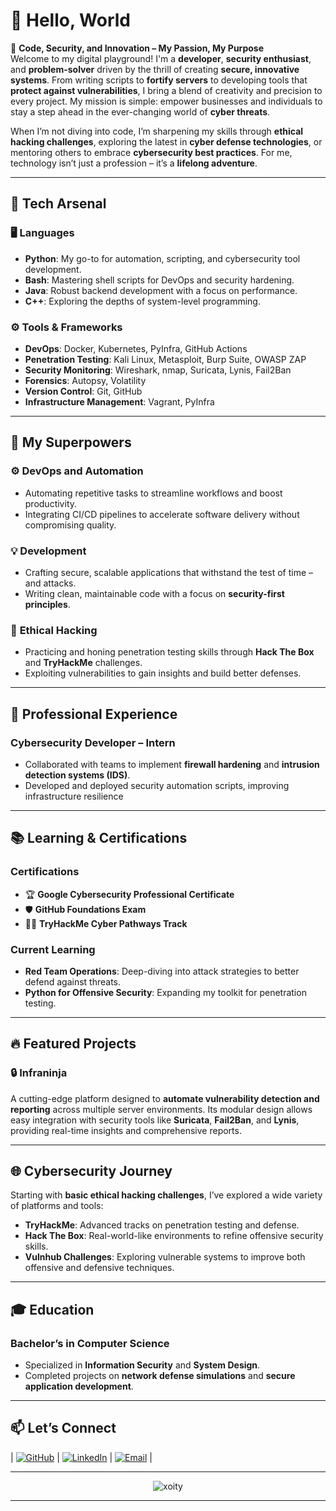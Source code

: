 # 👋 Hello, World

🎯 **Code, Security, and Innovation – My Passion, My Purpose**  
Welcome to my digital playground! I'm a **developer**, **security enthusiast**, and **problem-solver** driven by the thrill of creating **secure, innovative systems**. From writing scripts to **fortify servers** to developing tools that **protect against vulnerabilities**, I bring a blend of creativity and precision to every project. My mission is simple: empower businesses and individuals to stay a step ahead in the ever-changing world of **cyber threats**.  

When I’m not diving into code, I’m sharpening my skills through **ethical hacking challenges**, exploring the latest in **cyber defense technologies**, or mentoring others to embrace **cybersecurity best practices**. For me, technology isn’t just a profession – it’s a **lifelong adventure**.  

---

## 🚀 Tech Arsenal  

### 🖥️ Languages  

- **Python**: My go-to for automation, scripting, and cybersecurity tool development.  
- **Bash**: Mastering shell scripts for DevOps and security hardening.  
- **Java**: Robust backend development with a focus on performance.  
- **C++**: Exploring the depths of system-level programming.  

### ⚙️ Tools & Frameworks  

- **DevOps**: Docker, Kubernetes, PyInfra, GitHub Actions  
- **Penetration Testing**: Kali Linux, Metasploit, Burp Suite, OWASP ZAP  
- **Security Monitoring**: Wireshark, nmap, Suricata, Lynis, Fail2Ban  
- **Forensics**: Autopsy, Volatility  
- **Version Control**: Git, GitHub  
- **Infrastructure Management**: Vagrant, PyInfra  

---

## 🌟 My Superpowers  

### ⚙️ **DevOps and Automation**  

- Automating repetitive tasks to streamline workflows and boost productivity.  
- Integrating CI/CD pipelines to accelerate software delivery without compromising quality.  

### 💡 **Development**  

- Crafting secure, scalable applications that withstand the test of time – and attacks.  
- Writing clean, maintainable code with a focus on **security-first principles**.  

### 🎯 **Ethical Hacking**  

- Practicing and honing penetration testing skills through **Hack The Box** and **TryHackMe** challenges.  
- Exploiting vulnerabilities to gain insights and build better defenses.  

---

## 💼 Professional Experience  

### **Cybersecurity Developer – Intern**  

- Collaborated with teams to implement **firewall hardening** and **intrusion detection systems (IDS)**.  
- Developed and deployed security automation scripts, improving infrastructure resilience

---

## 📚 Learning & Certifications  

### Certifications  

- 🏆 **Google Cybersecurity Professional Certificate**  
- 🛡️ **GitHub Foundations Exam**  
- 🧑‍💻 **TryHackMe Cyber Pathways Track**  

### Current Learning  

- **Red Team Operations**: Deep-diving into attack strategies to better defend against threats.  
- **Python for Offensive Security**: Expanding my toolkit for penetration testing.

---

## 🔥 Featured Projects  

### 🔒 **Infraninja**  

A cutting-edge platform designed to **automate vulnerability detection and reporting** across multiple server environments. Its modular design allows easy integration with security tools like **Suricata**, **Fail2Ban**, and **Lynis**, providing real-time insights and comprehensive reports.  

---

## 🌐 Cybersecurity Journey  

Starting with **basic ethical hacking challenges**, I’ve explored a wide variety of platforms and tools:  

- **TryHackMe**: Advanced tracks on penetration testing and defense.  
- **Hack The Box**: Real-world-like environments to refine offensive security skills.  
- **Vulnhub Challenges**: Exploring vulnerable systems to improve both offensive and defensive techniques.  

---

## 🎓 Education  

### **Bachelor’s in Computer Science**  

- Specialized in **Information Security** and **System Design**.  
- Completed projects on **network defense simulations** and **secure application development**.  

---

## 📫 Let’s Connect  

| [![GitHub](https://img.shields.io/badge/GitHub-%2312100E.svg?logo=Github&logoColor=white)](https://github.com/xoity) | [![LinkedIn](https://img.shields.io/badge/LinkedIn-%230A66C2.svg?logo=linkedin&logoColor=white)](https://www.linkedin.com/in/mohammad-abu-khader-9248011ab) | [![Email](https://img.shields.io/badge/Email-D14836?logo=Gmail&logoColor=white)](mailto:mohammad,abukhader@hotmail.com) |

---

<div align="center">
  <img src="https://github-readme-stats.vercel.app/api/top-langs?username=xoity&show_icons=true&locale=en&layout=compact" alt="xoity" />

---

